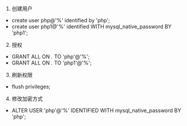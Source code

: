 1. 创建用户
- create user php@'%' identified by 'php';
- create user php1@'%' identified WITH mysql_native_password BY 'php1';
2. 授权
- GRANT ALL ON *.* TO 'php'@'%';
- GRANT ALL ON *.* TO 'php1'@'%';
3. 刷新权限
- flush privileges;

4. 修改加密方式
- ALTER USER 'php'@'%' IDENTIFIED WITH mysql_native_password BY 'php';